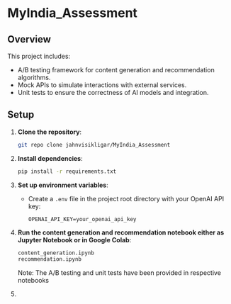 # MyIndia_Assessment

## Overview

This project includes:
- A/B testing framework for content generation and recommendation algorithms.
- Mock APIs to simulate interactions with external services.
- Unit tests to ensure the correctness of AI models and integration.

## Setup

1. **Clone the repository**:
    ```bash
    git repo clone jahnvisikligar/MyIndia_Assessment
    ```

2. **Install dependencies**:
    ```bash
    pip install -r requirements.txt
    ```

3. **Set up environment variables**:
    - Create a `.env` file in the project root directory with your OpenAI API key:
      ```
      OPENAI_API_KEY=your_openai_api_key
      ```
      
4. **Run the content generation and recommendation notebook either as Jupyter Notebook or in Google Colab**:
    ```bash
    content_generation.ipynb
    recommendation.ipynb
    ```
    Note: The A/B testing and unit tests have been provided in respective notebooks 
5. 
